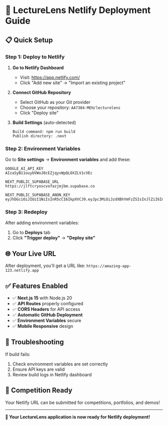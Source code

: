 # 🚀 LectureLens Netlify Deployment Guide

## 📋 Quick Setup

### Step 1: Deploy to Netlify

1. **Go to Netlify Dashboard**
   - Visit: https://app.netlify.com/
   - Click "Add new site" → "Import an existing project"

2. **Connect GitHub Repository**
   - Select GitHub as your Git provider
   - Choose your repository: `AA7304-MEH/lecturelens`
   - Click "Deploy site"

3. **Build Settings** (auto-detected)
   ```
   Build command: npm run build
   Publish directory: .next
   ```

### Step 2: Environment Variables

Go to **Site settings** → **Environment variables** and add these:

```
GOOGLE_AI_API_KEY
AIzaSyB11ouybVWoJ8cEZjqyvWpQLOXZLV1cVEc

NEXT_PUBLIC_SUPABASE_URL
https://jlftcryoscvofazjmjbm.supabase.co

NEXT_PUBLIC_SUPABASE_ANON_KEY
eyJhbGciOiJIUzI1NiIsInR5cCI6IkpXVCJ9.eyJpc3MiOiJzdXBhYmFzZSIsInJlZiI6ImpsZnRjcnlvc2N2b2ZhemptamJtIiwicm9sZSI6ImFub24iLCJpYXQiOjE3NTg0NTMxOTgsImV4cCI6MjA3NDAyOTE5OH0.91hymcNQvOyAJSqHKJ73SzqSD2s3sTLd8KHmuOGhtao
```

### Step 3: Redeploy

After adding environment variables:
1. Go to **Deploys** tab
2. Click **"Trigger deploy"** → **"Deploy site"**

## 🌐 Your Live URL

After deployment, you'll get a URL like: `https://amazing-app-123.netlify.app`

## ✅ Features Enabled

- ✅ **Next.js 15** with Node.js 20
- ✅ **API Routes** properly configured
- ✅ **CORS Headers** for API access
- ✅ **Automatic GitHub Deployment**
- ✅ **Environment Variables** secure
- ✅ **Mobile Responsive** design

## 🔧 Troubleshooting

If build fails:
1. Check environment variables are set correctly
2. Ensure API keys are valid
3. Review build logs in Netlify dashboard

## 🎯 Competition Ready

Your Netlify URL can be submitted for competitions, portfolios, and demos!

---

**🎉 Your LectureLens application is now ready for Netlify deployment!**